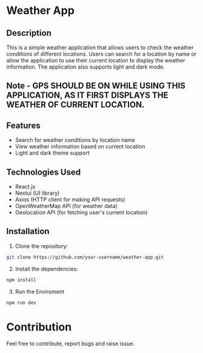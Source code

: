 # Weather App

## Description

This is a simple weather application that allows users to check the weather conditions of different locations. Users can search for a location by name or allow the application to use their current location to display the weather information. The application also supports light and dark mode.

## Note - GPS SHOULD BE ON WHILE USING THIS APPLICATION, AS IT FIRST DISPLAYS THE WEATHER OF CURRENT LOCATION.

## Features

- Search for weather conditions by location name
- View weather information based on current location
- Light and dark theme support

## Technologies Used

- React.js
- Nextui (UI library)
- Axios (HTTP client for making API requests)
- OpenWeatherMap API (for weather data)
- Geolocation API (for fetching user's current location)

## Installation

1. Clone the repository:

```bash
git clone https://github.com/your-username/weather-app.git
```


2. Install the dependencies:

```bash
npm install
```

3. Run the Enviroment

```bash
npm run dev
```

# Contribution
Feel free to contribute, report bugs and raise issue.


